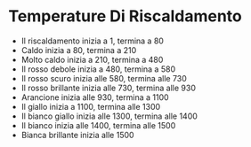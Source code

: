 # Temperature Di Riscaldamento

- Il riscaldamento inizia a 1, termina a 80
- Caldo inizia a 80, termina a 210
- Molto caldo inizia a 210, termina a 480
- Il rosso debole inizia a 480, termina a 580
- Il rosso scuro inizia alle 580, termina alle 730
- Il rosso brillante inizia alle 730, termina alle 930
- Arancione inizia alle 930, termina a 1100
- Il giallo inizia a 1100, termina alle 1300
- Il bianco giallo inizia alle 1300, termina alle 1400
- Il bianco inizia alle 1400, termina alle 1500
- Bianca brillante inizia alle 1500